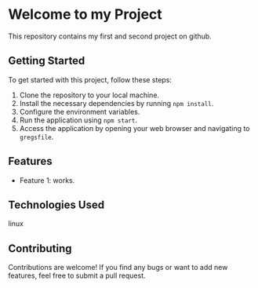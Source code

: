 # Welcome to my Project

This repository contains my first and second project on github.

## Getting Started

To get started with this project, follow these steps:

1. Clone the repository to your local machine.
2. Install the necessary dependencies by running `npm install`.
3. Configure the environment variables.
4. Run the application using `npm start`.
5. Access the application by opening your web browser and navigating to `gregsfile`.

## Features

- Feature 1: works.

## Technologies Used

linux
## Contributing

Contributions are welcome! If you find any bugs or want to add new features, feel free to submit a pull request.


